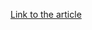 [Link to the article](https://ti.360.net/blog/articles/latest-target-attack-of-darkhydruns-group-against-middle-east-en/)
